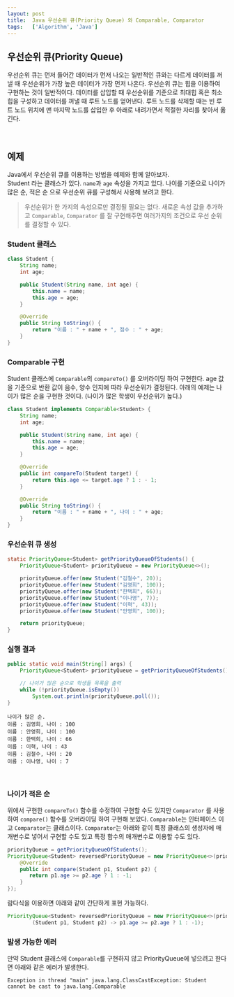 ```yaml
---
layout: post
title:  Java 우선순위 큐(Priority Queue) 와 Comparable, Comparator
tags:   ['Algorithm', 'Java']
---
```


## 우선순위 큐(Priority Queue)  

우선순위 큐는 먼저 들어간 데이터가 먼저 나오는 일반적인 큐와는 다르게 데이터를 꺼낼 때 우선순위가 가장 높은 데이터가 가장 먼저 나온다. 우선순위 큐는 힙을 이용하여 구현하는 것이 일반적이다. 데이터를 삽입할 때 우선순위를 기준으로 최대힙 혹은 최소힙을 구성하고 데이터를 꺼낼 때 루트 노드를 얻어낸다. 루트 노드를 삭제할 때는 빈 루트 노드 위치에 맨 마지막 노드를 삽입한 후 아래로 내려가면서 적절한 자리를 찾아서 옮긴다.  

<br/>  

## 예제  
Java에서 우선순위 큐를 이용하는 방법을 예제와 함께 알아보자.  
Student 라는 클래스가 있다. `name`과 `age` 속성을 가지고 있다. 나이를 기준으로 나이가 많은 순, 적은 순 으로 우선순위 큐를 구성해서 사용해 보려고 한다. 

> 우선순위가 한 가지의 속성으로만 결정될 필요는 없다. 새로운 속성 값을 추가하고 `Comparable`, `Comparator` 를 잘 구현해주면 여러가지의 조건으로 우선 순위를 결정할 수 있다.  


### Student 클래스  

```java
class Student {
    String name;
    int age;

    public Student(String name, int age) {
        this.name = name;
        this.age = age;
    }

    @Override
    public String toString() {
        return "이름 : " + name + ", 점수 : " + age;
    }
}
```  

### Comparable 구현  

Student 클래스에 `Comparable`의 `compareTo()` 를 오버라이딩 하여 구현한다. age 값을 기준으로 반환 값이 음수, 양수 인지에 따라 우선순위가 결정된다. 아래의 예제는 나이가 많은 순을 구현한 것이다. (나이가 많은 학생이 우선순위가 높다.)  

```java
class Student implements Comparable<Student> {
    String name;
    int age;

    public Student(String name, int age) {
        this.name = name;
        this.age = age;
    }

    @Override
    public int compareTo(Student target) {
        return this.age <= target.age ? 1 : - 1;
    }

    @Override
    public String toString() {
        return "이름 : " + name + ", 나이 : " + age;
    }
}
```  

### 우선순위 큐 생성  

```java
static PriorityQueue<Student> getPriorityQueueOfStudents() {
    PriorityQueue<Student> priorityQueue = new PriorityQueue<>();

    priorityQueue.offer(new Student("김철수", 20));
    priorityQueue.offer(new Student("김영희", 100));
    priorityQueue.offer(new Student("한택희", 66));
    priorityQueue.offer(new Student("이나영", 7));
    priorityQueue.offer(new Student("이혁", 43));
    priorityQueue.offer(new Student("안영희", 100));

    return priorityQueue;
}
```  
### 실행 결과  

```java
public static void main(String[] args) {
    PriorityQueue<Student> priorityQueue = getPriorityQueueOfStudents();

    // 나이가 많은 순으로 학생들 목록을 출력
    while (!priorityQueue.isEmpty())
        System.out.println(priorityQueue.poll());
}
```  

```
나이가 많은 순.
이름 : 김영희, 나이 : 100
이름 : 안영희, 나이 : 100
이름 : 한택희, 나이 : 66
이름 : 이혁, 나이 : 43
이름 : 김철수, 나이 : 20
이름 : 이나영, 나이 : 7
```  

<br/>  

### 나이가 적은 순  

위에서 구현한 `compareTo()` 함수를 수정하여 구현할 수도 있지만 `Comparator` 를 사용하여 `compare()` 함수를 오버라이딩 하여 구현해 보았다.  `Comparable`는 인터페이스 이고 `Comparator`는 클래스이다. `Comparator`는 아래와 같이 특정 클래스의 생성자에 매개변수로 넣어서 구현할 수도 있고 특정 함수의 매개변수로 이용할 수도 있다.   

```java
priorityQueue = getPriorityQueueOfStudents();
PriorityQueue<Student> reversedPriorityQueue = new PriorityQueue<>(priorityQueue.size(), new Comparator<Student>() {
    @Override
    public int compare(Student p1, Student p2) {
       return p1.age >= p2.age ? 1 : -1;
    }
});
```  

람다식을 이용하면 아래와 같이 간단하게 표현 가능하다.  

```java
PriorityQueue<Student> reversedPriorityQueue = new PriorityQueue<>(priorityQueue.size(),
        (Student p1, Student p2) -> p1.age >= p2.age ? 1 : -1);
```   

### 발생 가능한 에러  

만약 Student 클래스에 `Comparable`를 구현하지 않고 PriorityQueue에 넣으려고 한다면 아래와 같은 에러가 발생한다.  

```
Exception in thread "main" java.lang.ClassCastException: Student cannot be cast to java.lang.Comparable
```  

